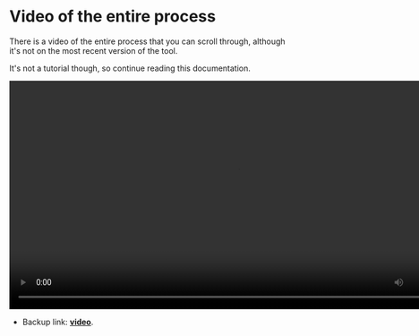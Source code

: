 ﻿---
sidebar_position: 0
---

# Video of the entire process

There is a video of the entire process that you can scroll through,
although it's not on the most recent version of the tool.

It's not a tutorial though, so continue reading this documentation.

<video controls width="816">
<source src={'https://downscale.srv.hai-vr.dev/assets/large/2023-11-07_02-13-21_ShareX.mp4'}/>
</video>

- Backup link: **[video](https://hai-vr.notion.site/Video-86ae4dbe45d3493fbc4a9ba60c152989)**.
